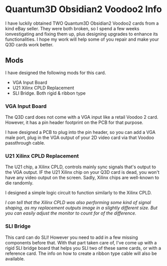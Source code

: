 # Quantum3D Obsidian2 Voodoo2 Info

I have luckily obtained TWO Quantum3D Obsidian2 Voodoo2 cards from a kind eBay seller. They were both broken, so I spend a few weeks ionvestigating and fixing them up, plus designing upgrades to enhance its functionalities. I hope my work will help some of you repair and make your Q3D cards work better.

## Mods

I have designed the following mods for this card.
- VGA Input Board
- U21 Xilinx CPLD Replacement
- SLI Bridge. Both rigid & ribbon type

### VGA Input Board

The Q3D card does not come with a VGA input like a retail Voodoo 2 card. However, it has a pin header footprint on the PCB for that purpose.

I have designed a PCB to plug into the pin header, so you can add a VGA male port, plug in the VGA output of your 2D video card via that Voodoo passthrough cable.

### U21 Xilinx CPLD Replacement

The U21 chip, a Xilinx CPLD, controls mainly sync signals that's output to the VGA output. IF the U21 Xilinx chip on your Q3D card is dead, you won't have any video output on the screen. Sadly, Xilinx chips are well-known to die randomly.

I designed a simple logic circuit to function similarly to the Xilinx CPLD.

*I can tell that the Xilinx CPLD was also performing some kind of signal shaping, as my replacement outputs image in a slightly different size. But you can easily adjust the monitor to count for of the difference.*

### SLI Bridge

This card can do SLI! However you need to add in a few missing components before that. With that part taken care of, I've come up with a rigid SLI bridge board that helps you SLI two of these same cards, or with a reference card. The info on how to create a ribbon type cable will also be available.
